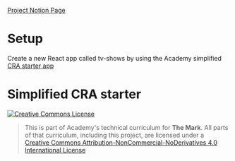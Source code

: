 <a href="https://www.notion.so/weareacademy/Team-C4R7-Laura-and-Tiffany-a7d9b69e58b44ed5b1f6adc702f83043">Project Notion Page</a>

# Setup

Create a new React app called tv-shows by using the Academy simplified <a href="https://github.com/WeAreAcademy/academy-react-starter">CRA starter app</a>

# Simplified CRA starter

<a rel="license" href="http://creativecommons.org/licenses/by-nc-nd/4.0/"><img alt="Creative Commons License" style="border-width:0" src="https://i.creativecommons.org/l/by-nc-nd/4.0/88x31.png" /></a>

> This is part of Academy's technical curriculum for **The Mark**. All parts of that curriculum, including this project, are licensed under a <a rel="license" href="http://creativecommons.org/licenses/by-nc-nd/4.0/">Creative Commons Attribution-NonCommercial-NoDerivatives 4.0 International License</a>
